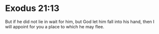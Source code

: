 # Exodus 21:13

But if he did not lie in wait for him, but God let him fall into his hand, then I will appoint for you a place to which he may flee.
